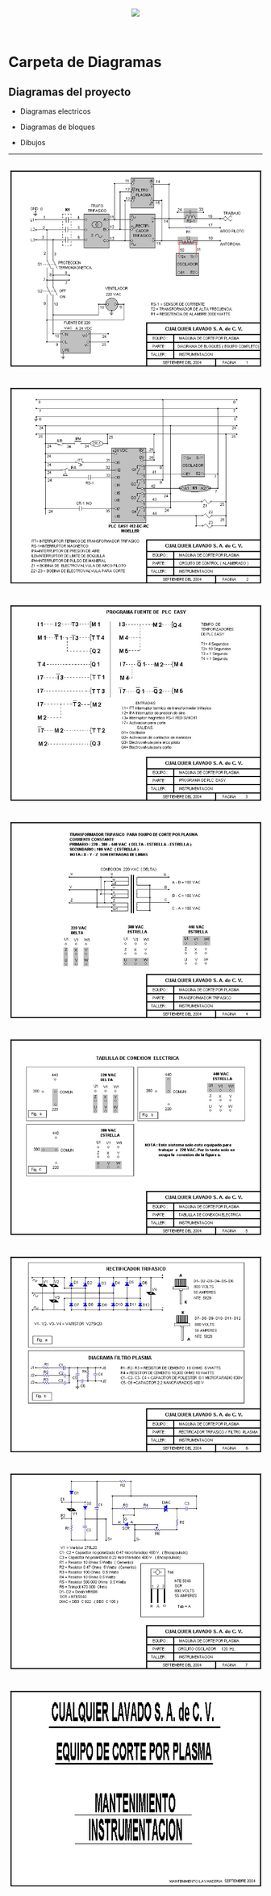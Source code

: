 <br/>
<p align="center">
  <img src="https://avatars2.githubusercontent.com/u/15052789?v=3&s=200">
</p>
<br/>

# Carpeta de Diagramas

## Diagramas del proyecto

* Diagramas electricos

* Diagramas de bloques

* Dibujos

---
![HOJA1.jpg](/Diagramas/HOJA1.jpg)
---
![HOJA2.jpg](/Diagramas/HOJA2.jpg)
---
![HOJA3.jpg](/Diagramas/HOJA3.jpg)
---
![HOJA4.jpg](/Diagramas/HOJA4.jpg)
---
![HOJA5.jpg](/Diagramas/HOJA5.jpg)
---
![HOJA6.jpg](/Diagramas/HOJA6.jpg)
---
![HOJA7.jpg](/Diagramas/HOJA7.jpg)
---
![PRESENTACION.jpg](/Diagramas/PRESENTACION.jpg)
---
